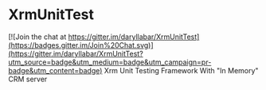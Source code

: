 # XrmUnitTest

[![Join the chat at https://gitter.im/daryllabar/XrmUnitTest](https://badges.gitter.im/Join%20Chat.svg)](https://gitter.im/daryllabar/XrmUnitTest?utm_source=badge&utm_medium=badge&utm_campaign=pr-badge&utm_content=badge)
Xrm Unit Testing Framework With "In Memory" CRM server
